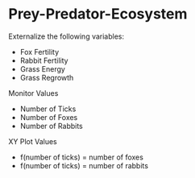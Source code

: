 # Prey-Predator-Ecosystem
Externalize the following variables:
- Fox Fertility
- Rabbit Fertility
- Grass Energy
- Grass Regrowth

Monitor Values
- Number of Ticks
- Number of Foxes
- Number of Rabbits

XY Plot Values
- f(number of ticks) = number of foxes
- f(number of ticks) = number of rabbits
